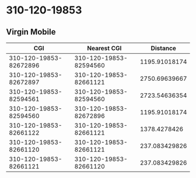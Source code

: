 # 310-120-19853
## Virgin Mobile


| CGI | Nearest CGI | Distance |
|-----|-------------|----------|
| 310-120-19853-82672896 | 310-120-19853-82594560 | 1195.91018174 |
| 310-120-19853-82672897 | 310-120-19853-82661121 | 2750.69639667 |
| 310-120-19853-82594561 | 310-120-19853-82594560 | 2723.54636354 |
| 310-120-19853-82594560 | 310-120-19853-82672896 | 1195.91018174 |
| 310-120-19853-82661122 | 310-120-19853-82661121 | 1378.4278426 |
| 310-120-19853-82661120 | 310-120-19853-82661121 | 237.083429826 |
| 310-120-19853-82661121 | 310-120-19853-82661120 | 237.083429826 |

